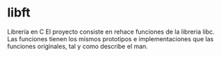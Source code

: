 # libft
Librería en C
El proyecto consiste en rehace funciones de la libreria libc.
Las funciones tienen los mismos prototipos e implementaciones que las funciones originales, tal y como describe el man. 
